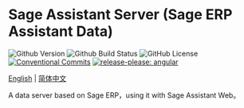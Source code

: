 # Sage Assistant Server (Sage ERP Assistant Data)

![Github Version](https://img.shields.io/github/v/release/hks2002/sage-assistant-server?display_name=release)
![Github Build Status](https://img.shields.io/github/actions/workflow/status/hks2002/sage-assistant-server/Build-Test-Release-Please.yml)
![GitHub License](https://img.shields.io/github/license/hks2002/sage-assistant-server)
[![Conventional Commits](https://img.shields.io/badge/Conventional%20Commits-1.0.0-yellow.svg)](https://conventionalcommits.org)
[![release-please: angular](https://img.shields.io/badge/release--please-angular-e10079??style=flat&logo=google)](https://github.com/google-github-actions/release-please-action)

[English](./README.md) | [简体中文](./README.zh-cn.md)

A data server based on Sage ERP，using it with Sage Assistant Web。
